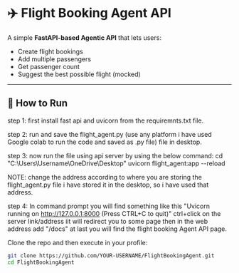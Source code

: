 # ✈️ Flight Booking Agent API

A simple **FastAPI-based Agentic API** that lets users:
- Create flight bookings
- Add multiple passengers
- Get passenger count
- Suggest the best possible flight (mocked)

---

## 🚀 How to Run

step 1: first install fast api and uvicorn from the requiremnts.txt file.

step 2: run and save the flight_agent.py (use any platform i have used Google colab to run the code and saved as .py file) file in desktop.

step 3: now run the file using api server by using the below command:
cd "C:\Users\Username\OneDrive\Desktop"
uvicorn flight_agent:app --reload

NOTE: change the address according to where you are storing the flight_agent.py file i have stored it in the desktop, so i have used that address.

step 4: In command prompt you will find something like this
 "Uvicorn running on http://127.0.0.1:8000 (Press CTRL+C to quit)"
ctrl+click on the server link/address iit will redirect you to some page then in the web address add "/docs" at last you will find the flight booking Agent API page.

Clone the repo and then execute in your profile:
   ```bash
   git clone https://github.com/YOUR-USERNAME/FlightBookingAgent.git
   cd FlightBookingAgent
